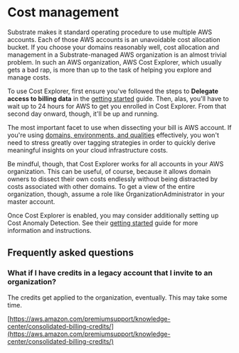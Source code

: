 # Cost management

Substrate makes it standard operating procedure to use multiple AWS accounts. Each of those AWS accounts is an unavoidable cost allocation bucket. If you choose your domains reasonably well, cost allocation and management in a Substrate-managed AWS organization is an almost trivial problem. In such an AWS organization, AWS Cost Explorer, which usually gets a bad rap, is more than up to the task of helping you explore and manage costs.

To use Cost Explorer, first ensure you've followed the steps to **Delegate access to billing data** in the [getting started](/substrate/manual/getting-started/) guide. Then, alas, you'll have to wait up to 24 hours for AWS to get you enrolled in Cost Explorer. From that second day onward, though, it'll be up and running.

The most important facet to use when dissecting your bill is AWS account. If you're using [domains, environments, and qualities](/substrate/manual/domains-environments-qualities/) effectively, you won't need to stress greatly over tagging strategies in order to quickly derive meaningful insights on your cloud infrastructure costs.

Be mindful, though, that Cost Explorer works for all accounts in your AWS organization. This can be useful, of course, because it allows domain owners to dissect their own costs endlessly without being distracted by costs associated with other domains. To get a view of the entire organization, though, assume a role like OrganizationAdministrator in your master account.

Once Cost Explorer is enabled, you may consider additionally setting up Cost Anomaly Detection. See their [getting started](https://docs.aws.amazon.com/awsaccountbilling/latest/aboutv2/getting-started-ad.html) guide for more information and instructions.

## Frequently asked questions

### What if I have credits in a legacy account that I invite to an organization?

The credits get applied to the organization, eventually. This may take some time.

[https://aws.amazon.com/premiumsupport/knowledge-center/consolidated-billing-credits/](https://aws.amazon.com/premiumsupport/knowledge-center/consolidated-billing-credits/)
